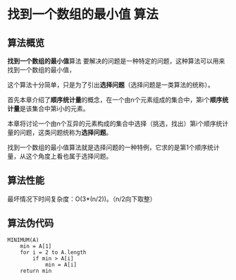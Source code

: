 找到一个数组的最小值 算法
=================

算法概览
---------

**找到一个数组的最小值**算法 要解决的问题是一种特定的问题，这种算法可以用来找到一个数组的最小值，

这个算法十分简单，只是为了引出**选择问题**（选择问题是一类算法的统称）。

首先本章介绍了**顺序统计量**的概念，在一个由n个元素组成的集合中，第i个**顺序统计量**是该集合中第i小的元素。

本章将讨论一个由n个互异的元素构成的集合中选择（挑选，找出）第i个顺序统计量的问题，这类问题统称为**选择问题**。

找到一个数组的最小值算法就是选择问题的一种特例，它求的是第1个顺序统计量，从这个角度上看也属于选择问题。

算法性能
---------

最坏情况下时间复杂度：O(3*(n/2))。（n/2向下取整）

算法伪代码
-----------

```
MINIMUM(A)
	min = A[1]
	for i = 2 to A.length
		if min > A[i]
			min = A[i]
	return min
```